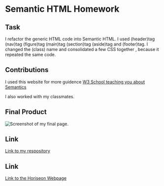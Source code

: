 # Semantic HTML Homework 

## Task
I refactor the generic HTML code into Semantic HTML. I used (header)tag (nav)tag (figure)tag (main)tag (section)tag (aside)tag and (footer)tag. I changed the (class) name and consolidated a few CSS together , because it repeated the same code.

## Contributions 

I used this website for more guidence [W3 School teaching you about Semantics](https://www.w3schools.com/html/html5_semantic_elements.asp)

I also worked with my classmates.

## Final Product
![Screenshot of my final page.](./assets/images/Final.png)

## Link 

[Link to my respository](https://github.com/GustavoTijerino1/semantic-html)

## Link 

[Link to the Horiseon Webpage]( https://gustavotijerino1.github.io/semantic-html/)



